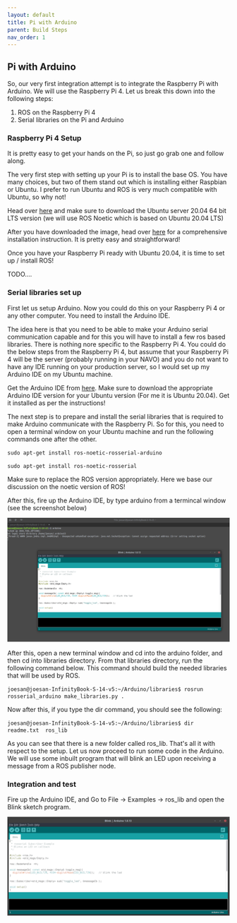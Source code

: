 ```yaml
---
layout: default
title: Pi with Arduino
parent: Build Steps
nav_order: 1
---
```


## Pi with Arduino

So, our very first integration attempt is to integrate the Raspberry Pi with Arduino. We will use the Raspberry Pi 4. Let us break this down into the following steps:

1. ROS on the Raspberry Pi 4
2. Serial libraries on the Pi and Arduino

### Raspberry Pi 4 Setup

It is pretty easy to get your hands on the Pi, so just go grab one and follow along. 

The very first step with setting up your Pi is to install the base OS. You have many choices, but two of them stand out which is installing either Raspbian or Ubuntu. I prefer to run Ubuntu and ROS is very much compatible with Ubuntu, so why not!

Head over [here](https://ubuntu.com/download/raspberry-pi) and make sure to download the Ubuntu server 20.04 64 bit LTS version (we will use ROS Noetic which is based on Ubuntu 20.04 LTS)

After you have downloaded the image, head over [here](https://ubuntu.com/tutorials/how-to-install-ubuntu-on-your-raspberry-pi#1-overview) for a comprehensive installation instruction. It is pretty easy and straightforward!

Once you have your Raspberry Pi ready with Ubuntu 20.04, it is time to set up / install ROS!

TODO....


### Serial libraries set up

First let us setup Arduino. Now you could do this on your Raspberry Pi 4 or any other computer. You need to install the Arduino IDE.

The idea here is that you need to be able to make your Arduino serial communication capable and for this you will have to install a few ros based libraries. There is nothing nore specific to the Raspberry Pi 4. You could do the below steps from the Raspberry Pi 4, but assume that your Raspberry Pi 4 will be the server (probably running in your NAVO) and you do not want to have any IDE running on your production server, so I would set up my Arduino IDE on my Ubuntu machine.

Get the Arduino IDE from [here](https://ubuntu.com/tutorials/install-the-arduino-ide#1-overview). Make sure to download the appropriate Arduino IDE version for your Ubuntu version (For me it is Ubuntu 20.04). Get it installed as per the instructions!

The next step is to prepare and install the serial libraries that is required to make Arduino communicate with the Raspberry Pi. So for this, you need to open a terminal window on your Ubuntu machine and run the following commands one after the other.


```
sudo apt-get install ros-noetic-rosserial-arduino
```

```
sudo apt-get install ros-noetic-rosserial
```

Make sure to replace the ROS version appropriately. Here we base our discussion on the noetic version of ROS!

After this, fire up the Arduino IDE, by type arduino from a termincal window (see the screenshot below)

![arduino-ide-ubuntu](../assets/images/arduino-ide-ubuntu.png)

After this, open a new terminal window and cd into the arduino folder, and then cd into libraries directory. From that libraries directory, run the following command below. This command should build the needed libraries that will be used by ROS.


```
joesan@joesan-InfinityBook-S-14-v5:~/Arduino/libraries$ rosrun rosserial_arduino make_libraries.py .
```

Now after this, if you type the dir command, you should see the following:


```
joesan@joesan-InfinityBook-S-14-v5:~/Arduino/libraries$ dir
readme.txt  ros_lib
```

As you can see that there is a new folder called ros_lib. That's all it with respect to the setup. Let us now proceed to run some code in the Arduino. We will use some inbuilt program that will blink an LED upon receiving a message from a ROS publisher node.


### Integration and test

Fire up the Arduino IDE, and Go to File -> Examples -> ros_lib and open the Blink sketch program.

![arduino-ide-blink](../assets/images/arduino-ide-blink.png)